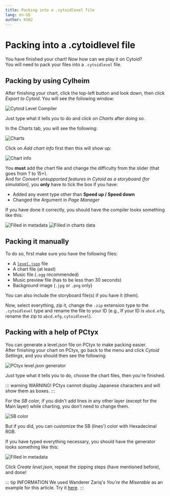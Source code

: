 ```yaml
---
title: Packing into a .cytoidlevel file
lang: en-US
author: KS62
---
```


# Packing into a .cytoidlevel file

You have finished your chart! Now how can we play it on Cytoid?  
You will need to pack your files into a `.cytoidlevel` file.

## Packing by using Cylheim

After finishing your chart, click the top-left button and look down, then click *Export to Cytoid*. You will see the following window:

![Cytoid Level Compiler](./_sources_packing.md/1.png)

Just type what it tells you to do and click on *Charts* after doing so.

In the *Charts* tab, you will see the following:

![Charts](./_sources_packing.md/2.png)

Click on *Add chart info* first then this will show up:

![Chart info](./_sources_packing.md/3.png)

You **must** add the chart file and change the difficulty from the slider (that goes from ? to 15+).  
And for *Convert unsupported features in Cytoid as a storyboard (for simulation)*, you **only** have to tick the box if you have:

- Added any event type other than **Speed up / Speed down**
- Changed the Argument in *Page Manager*

If you have done it correctly, you should have the compiler looks something like this:

![Filled in metadata](./_sources_packing.md/4.png)
![Filled in charts data](./_sources_packing.md/5.png)

## Packing it manually

To do so, first make sure you have the following files:

- A [`level.json`](../cytoid/level.json.md) file
- A chart file (at least)
- Music file (`.ogg` recommended)
- Music preview file (has to be less than 30 seconds)
- Background image (`.jpg` or `.png` only)

You can also include the storyboard file(s) if you have it (them).

Now, select everything, zip it, change the `.zip` extension type to the `.cytoidlevel` type and rename the file to your ID (e.g., If your ID is `abcd.efg`, rename the zip to `abcd.efg.cytoidlevel`).

## Packing with a help of PCtyx

You can generate a level.json file on PCtyx to make packing easier.  
After finishing your chart on PCtyx, go back to the menu and click *Cytoid Settings*, and you should then see the following:

![PCtyx level.json generator](./_sources_packing.md/6.jpg)

Just type what it tells you to do, choose the chart files, then you're finished.

::: warning WARNING!
PCtyx cannot display Japanese characters and will show them as boxes.
:::

For the *SB color*, if you didn't add lines in any other layer (except for the Main layer) while charting, you don’t need to change them.

![SB color](./_sources_packing.md/7.png)

But if you did, you can customize the SB (lines') color with Hexadecimal RGB.

If you have typed everything necessary, you should have the generator looks something like this:

![Filled in metadata](./_sources_packing.md/8.png)

Click *Create level.json*, repeat the zipping steps (have mentioned before), and done!

::: tip INFORMATION
We used Wanderer Zariq's *You're the Miserable* as an example for this article. Try it [here](https://cytoid.io/levels/wz.yatm).
:::
